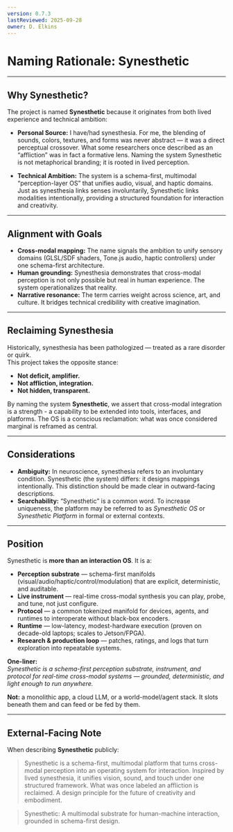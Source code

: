 ```yaml
---
version: 0.7.3
lastReviewed: 2025-09-28
owner: D. Elkins
---
```

# Naming Rationale: Synesthetic

---

## Why Synesthetic?

The project is named **Synesthetic** because it originates from both lived experience and technical ambition:

- **Personal Source:** I have/had synesthesia. For me, the blending of sounds, colors, textures, and forms was never abstract — it was a direct perceptual crossover. What some researchers once described as an “affliction” was in fact a formative lens. Naming the system Synesthetic is not metaphorical branding; it is rooted in lived perception.  

- **Technical Ambition:** The system is a schema-first, multimodal “perception-layer OS” that unifies audio, visual, and haptic domains. Just as synesthesia links senses involuntarily, Synesthetic links modalities intentionally, providing a structured foundation for interaction and creativity.

---

## Alignment with Goals

- **Cross-modal mapping:** The name signals the ambition to unify sensory domains (GLSL/SDF shaders, Tone.js audio, haptic controllers) under one schema-first architecture.  
- **Human grounding:** Synesthesia demonstrates that cross-modal perception is not only possible but real in human experience. The system operationalizes that reality.  
- **Narrative resonance:** The term carries weight across science, art, and culture. It bridges technical credibility with creative imagination.

---

## Reclaiming Synesthesia

Historically, synesthesia has been pathologized — treated as a rare disorder or quirk.  
This project takes the opposite stance:

- **Not deficit, amplifier.**  
- **Not affliction, integration.**  
- **Not hidden, transparent.**

By naming the system **Synesthetic**, we assert that cross-modal integration is a strength - a capability to be extended into tools, interfaces, and platforms. The OS is a conscious reclamation: what was once considered marginal is reframed as central.

---

## Considerations

- **Ambiguity:** In neuroscience, synesthesia refers to an involuntary condition. Synesthetic (the system) differs: it designs mappings intentionally. This distinction should be made clear in outward-facing descriptions.  
- **Searchability:** “Synesthetic” is a common word. To increase uniqueness, the platform may be referred to as *Synesthetic OS* or *Synesthetic Platform* in formal or external contexts.

---

## Position

Synesthetic is **more than an interaction OS**. It is a:

- **Perception substrate** — schema-first manifolds (visual/audio/haptic/control/modulation) that are explicit, deterministic, and auditable.
- **Live instrument** — real-time cross-modal synthesis you can play, probe, and tune, not just configure.
- **Protocol** — a common tokenized manifold for devices, agents, and runtimes to interoperate without black-box encoders.
- **Runtime** — low-latency, modest-hardware execution (proven on decade-old laptops; scales to Jetson/FPGA).
- **Research & production loop** — patches, ratings, and logs that turn exploration into repeatable systems.

**One-liner:**  
*Synesthetic is a schema-first perception substrate, instrument, and protocol for real-time cross-modal systems — grounded, deterministic, and light enough to run anywhere.*

**Not:** a monolithic app, a cloud LLM, or a world-model/agent stack. It slots beneath them and can feed or be fed by them.

---

## External-Facing Note

When describing **Synesthetic** publicly:

> Synesthetic is a schema-first, multimodal platform that turns cross-modal perception into an operating system for interaction.
> Inspired by lived synesthesia, it unifies vision, sound, and touch under one structured framework.
> What was once labeled an affliction is reclaimed. A design principle for the future of creativity and embodiment.

> Synesthetic: A multimodal substrate for human-machine interaction, grounded in schema-first design.